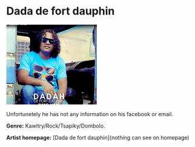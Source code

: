 # Dada de fort dauphin

![good singer](dada.jpg)

Unfortunetely he has not any information on his facebook or email.

**Genre:** Kawitry/Rock/Tsapiky/Dombolo.

**Artist homepage:** [Dada de fort dauphin](nothing can see on homepage)
